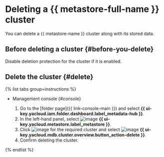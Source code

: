# Deleting a {{ metastore-full-name }} cluster

You can delete a {{ metastore-name }} cluster along with its stored data.

## Before deleting a cluster {#before-you-delete}

Disable deletion protection for the cluster if it is enabled.

## Delete the cluster {#delete}

{% list tabs group=instructions %}

- Management console {#console}

   1. Go to the [folder page]({{ link-console-main }}) and select **{{ ui-key.yacloud.iam.folder.dashboard.label_metadata-hub }}**.
   1. In the left-hand panel, select ![image](../../../_assets/console-icons/database.svg) **{{ ui-key.yacloud.metastore.label_metastore }}**.
   1. Click ![image](../../../_assets/console-icons/ellipsis.svg) for the required cluster and select ![image](../../../_assets/console-icons/trash-bin.svg) **{{ ui-key.yacloud.mdb.cluster.overview.button_action-delete }}**.
   1. Confirm deleting the cluster.

{% endlist %}
